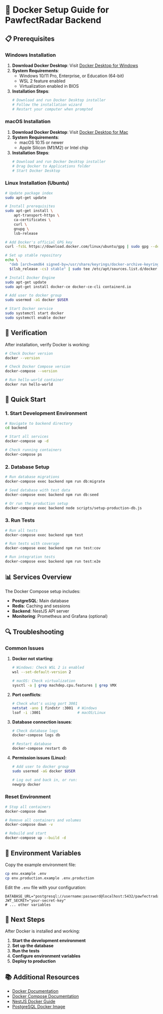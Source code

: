 # 🐳 Docker Setup Guide for PawfectRadar Backend

## 📋 Prerequisites

### Windows Installation
1. **Download Docker Desktop**: Visit [Docker Desktop for Windows](https://docs.docker.com/desktop/install/windows-install/)
2. **System Requirements**:
   - Windows 10/11 Pro, Enterprise, or Education (64-bit)
   - WSL 2 feature enabled
   - Virtualization enabled in BIOS
3. **Installation Steps**:
   ```powershell
   # Download and run Docker Desktop installer
   # Follow the installation wizard
   # Restart your computer when prompted
   ```

### macOS Installation
1. **Download Docker Desktop**: Visit [Docker Desktop for Mac](https://docs.docker.com/desktop/install/mac-install/)
2. **System Requirements**:
   - macOS 10.15 or newer
   - Apple Silicon (M1/M2) or Intel chip
3. **Installation Steps**:
   ```bash
   # Download and run Docker Desktop installer
   # Drag Docker to Applications folder
   # Start Docker Desktop
   ```

### Linux Installation (Ubuntu)
```bash
# Update package index
sudo apt-get update

# Install prerequisites
sudo apt-get install \
    apt-transport-https \
    ca-certificates \
    curl \
    gnupg \
    lsb-release

# Add Docker's official GPG key
curl -fsSL https://download.docker.com/linux/ubuntu/gpg | sudo gpg --dearmor -o /usr/share/keyrings/docker-archive-keyring.gpg

# Set up stable repository
echo \
  "deb [arch=amd64 signed-by=/usr/share/keyrings/docker-archive-keyring.gpg] https://download.docker.com/linux/ubuntu \
  $(lsb_release -cs) stable" | sudo tee /etc/apt/sources.list.d/docker.list > /dev/null

# Install Docker Engine
sudo apt-get update
sudo apt-get install docker-ce docker-ce-cli containerd.io

# Add user to docker group
sudo usermod -aG docker $USER

# Start Docker service
sudo systemctl start docker
sudo systemctl enable docker
```

## 🔧 Verification

After installation, verify Docker is working:

```bash
# Check Docker version
docker --version

# Check Docker Compose version
docker-compose --version

# Run hello-world container
docker run hello-world
```

## 🚀 Quick Start

### 1. Start Development Environment
```bash
# Navigate to backend directory
cd backend

# Start all services
docker-compose up -d

# Check running containers
docker-compose ps
```

### 2. Database Setup
```bash
# Run database migrations
docker-compose exec backend npm run db:migrate

# Seed database with test data
docker-compose exec backend npm run db:seed

# Or run the production setup
docker-compose exec backend node scripts/setup-production-db.js
```

### 3. Run Tests
```bash
# Run all tests
docker-compose exec backend npm test

# Run tests with coverage
docker-compose exec backend npm run test:cov

# Run integration tests
docker-compose exec backend npm run test:e2e
```

## 📊 Services Overview

The Docker Compose setup includes:

- **PostgreSQL**: Main database
- **Redis**: Caching and sessions
- **Backend**: NestJS API server
- **Monitoring**: Prometheus and Grafana (optional)

## 🔍 Troubleshooting

### Common Issues

1. **Docker not starting**:
   ```bash
   # Windows: Check WSL 2 is enabled
   wsl --set-default-version 2
   
   # macOS: Check virtualization
   sysctl -a | grep machdep.cpu.features | grep VMX
   ```

2. **Port conflicts**:
   ```bash
   # Check what's using port 3001
   netstat -ano | findstr :3001  # Windows
   lsof -i :3001                 # macOS/Linux
   ```

3. **Database connection issues**:
   ```bash
   # Check database logs
   docker-compose logs db
   
   # Restart database
   docker-compose restart db
   ```

4. **Permission issues (Linux)**:
   ```bash
   # Add user to docker group
   sudo usermod -aG docker $USER
   
   # Log out and back in, or run:
   newgrp docker
   ```

### Reset Environment
```bash
# Stop all containers
docker-compose down

# Remove all containers and volumes
docker-compose down -v

# Rebuild and start
docker-compose up --build -d
```

## 📝 Environment Variables

Copy the example environment file:
```bash
cp env.example .env
cp env.production.example .env.production
```

Edit the `.env` file with your configuration:
```env
DATABASE_URL="postgresql://username:password@localhost:5432/pawfectradar"
JWT_SECRET="your-secret-key"
# ... other variables
```

## 🎯 Next Steps

After Docker is installed and working:

1. **Start the development environment**
2. **Set up the database**
3. **Run the tests**
4. **Configure environment variables**
5. **Deploy to production**

## 📚 Additional Resources

- [Docker Documentation](https://docs.docker.com/)
- [Docker Compose Documentation](https://docs.docker.com/compose/)
- [NestJS Docker Guide](https://docs.nestjs.com/deployment/docker)
- [PostgreSQL Docker Image](https://hub.docker.com/_/postgres)
